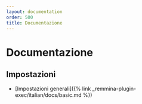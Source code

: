 ```yaml
---
layout: documentation
order: 500
title: Documentazione
---
```

# Documentazione

## Impostazioni

* [Impostazioni generali]({% link _remmina-plugin-exec/italian/docs/basic.md %})
